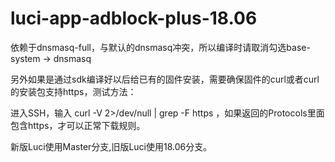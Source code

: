 # luci-app-adblock-plus-18.06
依赖于dnsmasq-full，与默认的dnsmasq冲突，所以编译时请取消勾选base-system -> dnsmasq

另外如果是通过sdk编译好以后给已有的固件安装，需要确保固件的curl或者curl的安装包支持https，测试方法：

进入SSH，输入 curl -V 2>/dev/null | grep -F https ，如果返回的Protocols里面包含https，才可以正常下载规则。

新版Luci使用Master分支,旧版Luci使用18.06分支。
